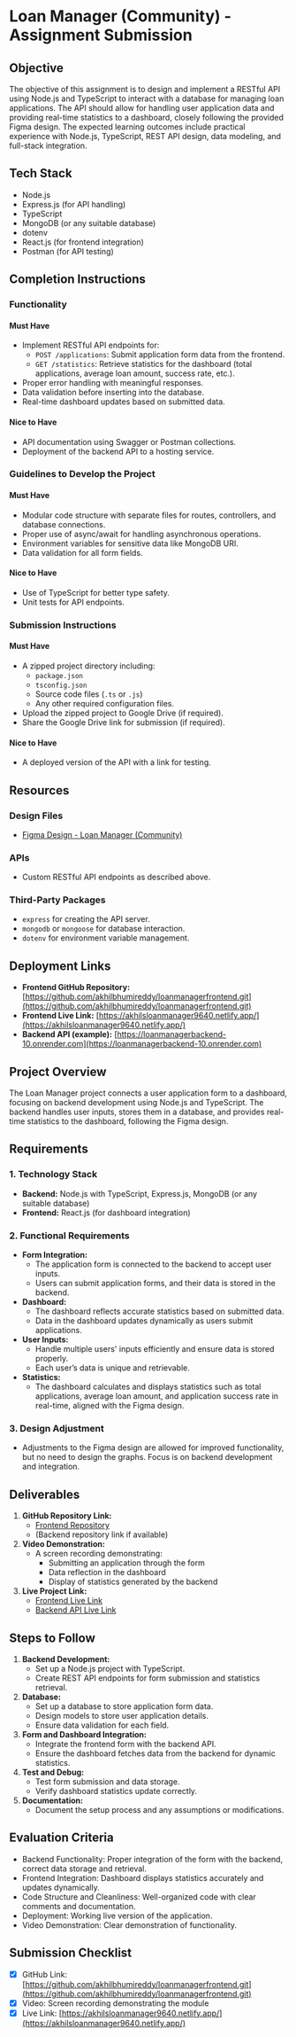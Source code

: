 # Loan Manager (Community) - Assignment Submission

## Objective

The objective of this assignment is to design and implement a RESTful API using Node.js and TypeScript to interact with a database for managing loan applications. The API should allow for handling user application data and providing real-time statistics to a dashboard, closely following the provided Figma design. The expected learning outcomes include practical experience with Node.js, TypeScript, REST API design, data modeling, and full-stack integration.

## Tech Stack

- Node.js
- Express.js (for API handling)
- TypeScript
- MongoDB (or any suitable database)
- dotenv
- React.js (for frontend integration)
- Postman (for API testing)

## Completion Instructions

### Functionality

#### Must Have
- Implement RESTful API endpoints for:
  - `POST /applications`: Submit application form data from the frontend.
  - `GET /statistics`: Retrieve statistics for the dashboard (total applications, average loan amount, success rate, etc.).
- Proper error handling with meaningful responses.
- Data validation before inserting into the database.
- Real-time dashboard updates based on submitted data.

#### Nice to Have
- API documentation using Swagger or Postman collections.
- Deployment of the backend API to a hosting service.

### Guidelines to Develop the Project

#### Must Have
- Modular code structure with separate files for routes, controllers, and database connections.
- Proper use of async/await for handling asynchronous operations.
- Environment variables for sensitive data like MongoDB URI.
- Data validation for all form fields.

#### Nice to Have
- Use of TypeScript for better type safety.
- Unit tests for API endpoints.

### Submission Instructions

#### Must Have
- A zipped project directory including:
  - `package.json`
  - `tsconfig.json`
  - Source code files (`.ts` or `.js`)
  - Any other required configuration files.
- Upload the zipped project to Google Drive (if required).
- Share the Google Drive link for submission (if required).

#### Nice to Have
- A deployed version of the API with a link for testing.

## Resources

### Design Files
- [Figma Design - Loan Manager (Community)](https://www.figma.com/file/vSeMzFkJ6RKdtflUaQvi9T/LOAN-MANAGER-(Community)?type=design&node-id=0-1&mode=design&t=61OOCgRHlv2RXuvJ-0)

### APIs
- Custom RESTful API endpoints as described above.

### Third-Party Packages
- `express` for creating the API server.
- `mongodb` or `mongoose` for database interaction.
- `dotenv` for environment variable management.

## Deployment Links

- **Frontend GitHub Repository:** [https://github.com/akhilbhumireddy/loanmanagerfrontend.git](https://github.com/akhilbhumireddy/loanmanagerfrontend.git)
- **Frontend Live Link:** [https://akhilsloanmanager9640.netlify.app/](https://akhilsloanmanager9640.netlify.app/)
- **Backend API (example):** [https://loanmanagerbackend-10.onrender.com](https://loanmanagerbackend-10.onrender.com)

## Project Overview

The Loan Manager project connects a user application form to a dashboard, focusing on backend development using Node.js and TypeScript. The backend handles user inputs, stores them in a database, and provides real-time statistics to the dashboard, following the Figma design.

## Requirements

### 1. Technology Stack
- **Backend:** Node.js with TypeScript, Express.js, MongoDB (or any suitable database)
- **Frontend:** React.js (for dashboard integration)

### 2. Functional Requirements
- **Form Integration:**
  - The application form is connected to the backend to accept user inputs.
  - Users can submit application forms, and their data is stored in the backend.
- **Dashboard:**
  - The dashboard reflects accurate statistics based on submitted data.
  - Data in the dashboard updates dynamically as users submit applications.
- **User Inputs:**
  - Handle multiple users' inputs efficiently and ensure data is stored properly.
  - Each user’s data is unique and retrievable.
- **Statistics:**
  - The dashboard calculates and displays statistics such as total applications, average loan amount, and application success rate in real-time, aligned with the Figma design.

### 3. Design Adjustment
- Adjustments to the Figma design are allowed for improved functionality, but no need to design the graphs. Focus is on backend development and integration.

## Deliverables

1. **GitHub Repository Link:**
   - [Frontend Repository](https://github.com/akhilbhumireddy/loanmanagerfrontend.git)
   - (Backend repository link if available)
2. **Video Demonstration:**
   - A screen recording demonstrating:
     - Submitting an application through the form
     - Data reflection in the dashboard
     - Display of statistics generated by the backend
3. **Live Project Link:**
   - [Frontend Live Link](https://akhilsloanmanager9640.netlify.app/)
   - [Backend API Live Link](https://loanmanagerbackend-10.onrender.com)

## Steps to Follow

1. **Backend Development:**
   - Set up a Node.js project with TypeScript.
   - Create REST API endpoints for form submission and statistics retrieval.
2. **Database:**
   - Set up a database to store application form data.
   - Design models to store user application details.
   - Ensure data validation for each field.
3. **Form and Dashboard Integration:**
   - Integrate the frontend form with the backend API.
   - Ensure the dashboard fetches data from the backend for dynamic statistics.
4. **Test and Debug:**
   - Test form submission and data storage.
   - Verify dashboard statistics update correctly.
5. **Documentation:**
   - Document the setup process and any assumptions or modifications.

## Evaluation Criteria
- Backend Functionality: Proper integration of the form with the backend, correct data storage and retrieval.
- Frontend Integration: Dashboard displays statistics accurately and updates dynamically.
- Code Structure and Cleanliness: Well-organized code with clear comments and documentation.
- Deployment: Working live version of the application.
- Video Demonstration: Clear demonstration of functionality.

## Submission Checklist
- [x] GitHub Link: [https://github.com/akhilbhumireddy/loanmanagerfrontend.git](https://github.com/akhilbhumireddy/loanmanagerfrontend.git)
- [x] Video: Screen recording demonstrating the module
- [x] Live Link: [https://akhilsloanmanager9640.netlify.app/](https://akhilsloanmanager9640.netlify.app/)
